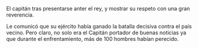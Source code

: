 El capitán tras presentarse anter el rey, y mostrar su respeto con una gran reverencia.

Le comunicó que su ejército había ganado la batalla decisiva contra el país vecino.
Pero claro, no solo era el Capitán portador de buenas noticias ya que durante el enfrentamiento, más de 100 hombres
habían perecido.